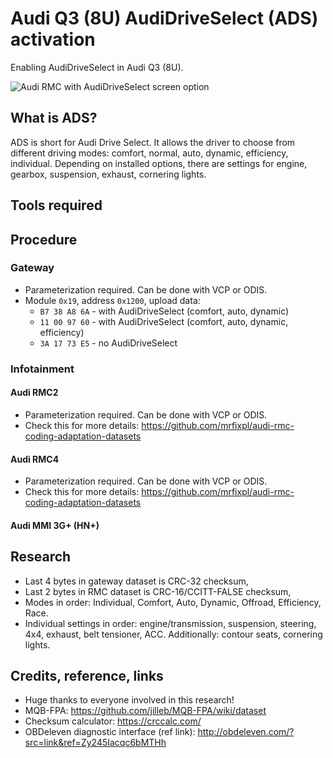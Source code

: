 # Audi Q3 (8U) AudiDriveSelect (ADS) activation
Enabling AudiDriveSelect in Audi Q3 (8U).

![Audi RMC with AudiDriveSelect screen option](https://github.com/mrfixpl/Audi-q3-8u-ADS/blob/main/images/RMC-AudiDriveSelect.jpg?raw=true)

## What is ADS?
ADS is short for Audi Drive Select. It allows the driver to choose from different driving modes: comfort, normal, auto, dynamic, efficiency, individual. Depending on installed options, there are settings for engine, gearbox, suspension, exhaust, cornering lights.

## Tools required

## Procedure
### Gateway
* Parameterization required. Can be done with VCP or ODIS.
* Module `0x19`, address `0x1200`, upload data:
  * `B7 38 A8 6A` - with AudiDriveSelect (comfort, auto, dynamic)
  * `11 00 97 60` - with AudiDriveSelect (comfort, auto, dynamic, efficiency)
  * `3A 17 73 E5` - no AudiDriveSelect

### Infotainment
#### Audi RMC2
* Parameterization required. Can be done with VCP or ODIS.
* Check this for more details: https://github.com/mrfixpl/audi-rmc-coding-adaptation-datasets

#### Audi RMC4
* Parameterization required. Can be done with VCP or ODIS.
* Check this for more details: https://github.com/mrfixpl/audi-rmc-coding-adaptation-datasets

#### Audi MMI 3G+ (HN+)

## Research
* Last 4 bytes in gateway dataset is CRC-32 checksum,
* Last 2 bytes in RMC dataset is CRC-16/CCITT-FALSE checksum,
* Modes in order: Individual, Comfort, Auto, Dynamic, Offroad, Efficiency, Race.
* Individual settings in order: engine/transmission, suspension, steering, 4x4, exhaust, belt tensioner, ACC. Additionally: contour seats, cornering lights.

## Credits, reference, links
* Huge thanks to everyone involved in this research!
* MQB-FPA: https://github.com/jilleb/MQB-FPA/wiki/dataset
* Checksum calculator: https://crccalc.com/
* OBDeleven diagnostic interface (ref link): http://obdeleven.com/?src=link&ref=Zy245Iacqc6bMTHh
